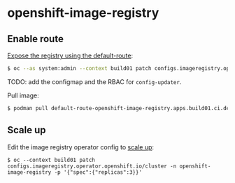 # openshift-image-registry

## Enable route

[Expose the registry using the default-route](https://docs.openshift.com/container-platform/4.2/registry/securing-exposing-registry.html#registry-exposing-secure-registry-manually_securing-exposing-registry):

```bash
$ oc --as system:admin --context build01 patch configs.imageregistry.operator.openshift.io/cluster --patch '{"spec":{"defaultRoute":true}}' --type=merge

```

TODO: add the configmap and the RBAC for `config-updater`.

Pull image:

```bash
$ podman pull default-route-openshift-image-registry.apps.build01.ci.devcluster.openshift.com/ci/ci-operator:latest --tls-verify=false

```

## Scale up

Edit the image registry operator config to [scale up](https://docs.openshift.com/container-platform/4.3/registry/configuring-registry-operator.html#registry-operator-configuration-resource-overview_configuring-registry-operator):

```
$ oc --context build01 patch configs.imageregistry.operator.openshift.io/cluster -n openshift-image-registry -p '{"spec":{"replicas":3}}'
```

